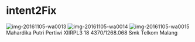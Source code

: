 # intent2Fix
![img-20161105-wa0013](https://cloud.githubusercontent.com/assets/22767409/20031070/9373a906-a3a4-11e6-8f20-504ba20a002e.jpg)
![img-20161105-wa0014](https://cloud.githubusercontent.com/assets/22767409/20031072/9378b78e-a3a4-11e6-920b-c243c7bd0531.jpg)
![img-20161105-wa0015](https://cloud.githubusercontent.com/assets/22767409/20031071/9373b7f2-a3a4-11e6-8883-49154262d67e.jpg)
Mahardika Putri Pertiwi
XIIRPL3
18
4370/1268.068
Smk Telkom Malang
